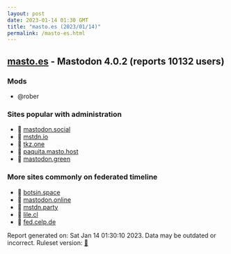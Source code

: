 ```yaml
---
layout: post
date: 2023-01-14 01:30 GMT
title: "masto.es (2023/01/14)"
permalink: /masto-es.html
---
```


## [masto.es](https://masto.es) - Mastodon 4.0.2 (reports 10132 users)

### Mods
 * @rober

### Sites popular with administration

* 🐘 [mastodon.social](/mastodon-social.html)
* 🐘 [mstdn.io](/mstdn-io.html)
* 🐘 [tkz.one](/tkz-one.html)
* 🐘 [paquita.masto.host](/paquita-masto-host.html)
* 🐘 [mastodon.green](/mastodon-green.html)

### More sites commonly on federated timeline

* 🐘 [botsin.space](/botsin-space.html)
* 🐘 [mastodon.online](/mastodon-online.html)
* 🐘 [mstdn.party](/mstdn-party.html)
* 🐘 [lile.cl](/lile-cl.html)
* 🐘 [fed.celp.de](/fed-celp-de.html)

Report generated on: Sat Jan 14 01:30:10 2023. Data may be outdated or incorrect.
Ruleset version: [🧁](/version-cupcake)
